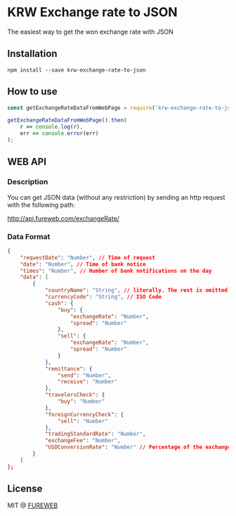 # KRW Exchange rate to JSON

The easiest way to get the won exchange rate with JSON

## Installation
```
npm install --save krw-exchange-rate-to-json
```

## How to use
```js
const getExchangeRateDataFromWebPage = require('krw-exchange-rate-to-json');

getExchangeRateDataFromWebPage().then(
    r => console.log(r),
    err => console.error(err)
);
```

## WEB API

### Description
You can get JSON data (without any restriction) by sending an http request with the following path: 

http://api.fureweb.com/exchangeRate/

### Data Format

```json
{
    "requestDate": "Number", // Time of request
    "date": "Number", // Time of bank notice
    "times": "Number", // Number of bank notifications on the day
    "data": [
        {
            "countryName": "String", // literally. The rest is omitted
            "currencyCode": "String", // ISO Code
            "cash": {
                "buy": {
                    "exchangeRate": "Number",
                    "spread": "Number" 
                },
                "sell": {
                    "exchangeRate": "Number",
                    "spread": "Number" 
                }
            },
            "remittance": {
                "send": "Number",
                "receive": "Number"
            },
            "travelersCheck": {
                "buy": "Number"
            },
            "foreignCurrencyCheck": {
                "sell": "Number"
            },
            "tradingStandardRate": "Number", 
            "exchangeFee": "Number",
            "USDConversionRate": "Number" // Percentage of the exchange rate of each country relative to the US dollar
        }
    ]
};
```
## License
MIT @ [FUREWEB](https://fureweb-com.github.io)
